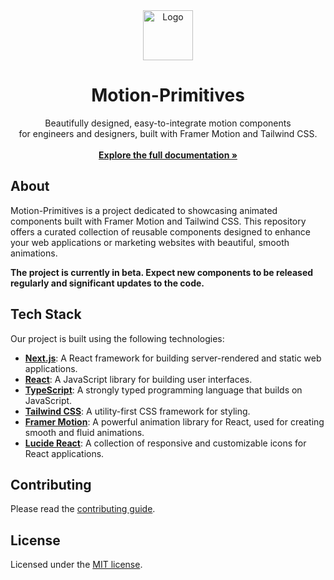 <div align="center">
<a href="https://motion-primitives.com/">
<img src="app\icon.ico" alt="Logo" width="80" height="80">
</a>
<h1 align="center">Motion-Primitives</h1>
<p align="center">
Beautifully designed, easy-to-integrate motion components  <br/>
for engineers and designers, built with Framer Motion and Tailwind CSS.
<br/>
<br/>
<a href="http://motion-primitives.com/docs"><strong>Explore the full documentation »</strong></a>
</div>

 ## About

Motion-Primitives is a project dedicated to showcasing animated components built with Framer Motion and Tailwind CSS. This repository offers a curated collection of reusable components designed to enhance your web applications or marketing websites with beautiful, smooth animations.

**The project is currently in beta. Expect new components to be released regularly and significant updates to the code.**

## Tech Stack

Our project is built using the following technologies:

- **[Next.js](https://nextjs.org/)**: A React framework for building server-rendered and static web applications.
- **[React](https://react.dev/)**: A JavaScript library for building user interfaces.
- **[TypeScript](https://www.typescriptlang.org/)**: A strongly typed programming language that builds on JavaScript.
- **[Tailwind CSS](https://tailwindcss.com/)**: A utility-first CSS framework for styling.
- **[Framer Motion](https://www.framer.com/motion/)**: A powerful animation library for React, used for creating smooth and fluid animations.
- **[Lucide React](https://lucide.dev/)**: A collection of responsive and customizable icons for React applications.

## Contributing

Please read the [contributing guide](/CONTRIBUTING.md).

## License

Licensed under the [MIT license](/LICENSE.md).
